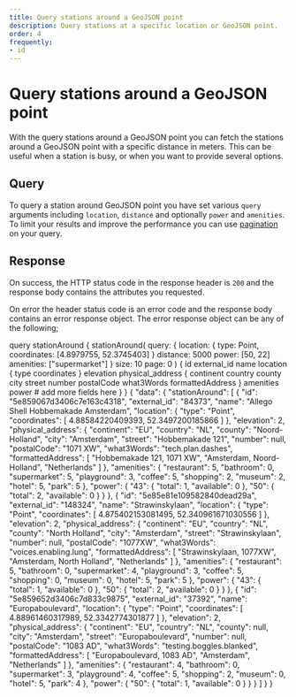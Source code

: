```yaml
---
title: Query stations around a GeoJSON point
description: Query stations at a specific location or GeoJSON point.
order: 4
frequently:
- id
---
```


# Query stations around a GeoJSON point
With the query stations around a GeoJSON point you can fetch the stations around a GeoJSON point with a specific distance in meters. This can be useful when a station is busy, or when you want to provide several options.

## Query
To query a station around GeoJSON point you have set various `query` arguments including `location`, `distance` and optionally `power` and `amenities`. To limit your results and improve the performance you can use [pagination](/API-Reference/API/pagination) on your query.

<schema name="stationAround" :frequent="frequently"></schema>

## Response
On success, the HTTP status code in the response header is `200` and the response body contains the attributes you requested.

On error the header status code is an error code and the response body contains an error response object. The error response object can be any of the following;

<errors name="stationAround"></errors>

<playground url="https://playground.chargetrip.com/?page=stationAround">
<code-block lang="graphql" query="stationAround">					
query stationAround {
  stationAround(
    query: {
      location: { type: Point, coordinates: [4.8979755, 52.3745403] }
      distance: 5000
      power: [50, 22]
      amenities: ["supermarket"]
    }
    size: 10
    page: 0
  ) {
    id
    external_id
    name
    location {
      type
      coordinates
    }
    elevation
    physical_address {
      continent
      country
      county
      city
      street
      number
      postalCode
      what3Words
      formattedAddress
    }
    amenities
    power
    # add more fields here
  }
}

</code-block>
<code-block lang="json">
{
  "data": {
    "stationAround": [
      {
        "id": "5e859067d3406c7e163c4318",
        "external_id": "84373",
        "name": "Allego Shell Hobbemakade Amsterdam",
        "location": {
          "type": "Point",
          "coordinates": [
            4.88584220409393,
            52.3497200185866
          ]
        },
        "elevation": 2,
        "physical_address": {
          "continent": "EU",
          "country": "NL",
          "county": "Noord-Holland",
          "city": "Amsterdam",
          "street": "Hobbemakade 121",
          "number": null,
          "postalCode": "1071 XW",
          "what3Words": "tech.plan.dashes",
          "formattedAddress": [
            "Hobbemakade 121, 1071 XW",
            "Amsterdam, Noord-Holland",
            "Netherlands"
          ]
        },
        "amenities": {
          "restaurant": 5,
          "bathroom": 0,
          "supermarket": 5,
          "playground": 3,
          "coffee": 5,
          "shopping": 2,
          "museum": 2,
          "hotel": 5,
          "park": 5
        },
        "power": {
          "43": {
            "total": 1,
            "available": 0
          },
          "50": {
            "total": 2,
            "available": 0
          }
        }
      },
      {
        "id": "5e85e81e109582840dead29a",
        "external_id": "148324",
        "name": "Strawinskylaan",
        "location": {
          "type": "Point",
          "coordinates": [
            4.875402153081495,
            52.340961671030556
          ]
        },
        "elevation": 2,
        "physical_address": {
          "continent": "EU",
          "country": "NL",
          "county": "North Holland",
          "city": "Amsterdam",
          "street": "Strawinskylaan",
          "number": null,
          "postalCode": "1077XW",
          "what3Words": "voices.enabling.lung",
          "formattedAddress": [
            "Strawinskylaan, 1077XW",
            "Amsterdam, North Holland",
            "Netherlands"
          ]
        },
        "amenities": {
          "restaurant": 5,
          "bathroom": 0,
          "supermarket": 4,
          "playground": 3,
          "coffee": 5,
          "shopping": 0,
          "museum": 0,
          "hotel": 5,
          "park": 5
        },
        "power": {
          "43": {
            "total": 1,
            "available": 0
          },
          "50": {
            "total": 2,
            "available": 0
          }
        }
      },
      {
        "id": "5e859652d3406c7d833c9875",
        "external_id": "37392",
        "name": "Europaboulevard",
        "location": {
          "type": "Point",
          "coordinates": [
            4.88961460317989,
            52.3342774301877
          ]
        },
        "elevation": 2,
        "physical_address": {
          "continent": "EU",
          "country": "NL",
          "county": null,
          "city": "Amsterdam",
          "street": "Europaboulevard",
          "number": null,
          "postalCode": "1083 AD",
          "what3Words": "testing.boggles.blanked",
          "formattedAddress": [
            "Europaboulevard, 1083 AD",
            "Amsterdam",
            "Netherlands"
          ]
        },
        "amenities": {
          "restaurant": 4,
          "bathroom": 0,
          "supermarket": 3,
          "playground": 4,
          "coffee": 5,
          "shopping": 2,
          "museum": 0,
          "hotel": 5,
          "park": 4
        },
        "power": {
          "50": {
            "total": 1,
            "available": 0
          }
        }
      }
    ]
  }
}
</code-block>
</playground>
